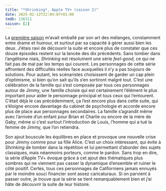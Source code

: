 ```yaml
---
title: "*Shrinking*, Apple TV+ (saison 2)"
date: 2025-02-12T22:04:07+01:00
tmdb: 136311 
saison: [2]
---
```


La [première saison](/serie/shrinking-apple-tv+/) m’avait emballé par son art des mélanges, constamment entre drame et humour, et surtout par sa capacité à gérer aussi bien les deux. J’étais ravi de découvrir la suite et encore plus de constater que ces douze épisodes restent sur la lancée des dix précédents. Sans tomber dans l’angélisme niais, *Shrinking* est résolument une série *feel-good*, ce qui ne fait pas de mal par les temps qui courent. Les personnages de cette série affrontent des difficultés réelles face auxquelles il n’y a pas toujours de solutions. Pour autant, les scénaristes choisissent de garder un cap plein d’optimisme, si bien qu’on sait qu’ils s’en sortiront malgré tout. C’est une célébration de la famille qui s’est composée par tous ces personnages autour de Jimmy, une famille choisie qui est certainement l’élément le plus important pour aider le personnage principal et tous ceux qui l’entourent. C’était déjà le cas précédemment, ça l’est encore plus dans cette suite, qui s’éloigne encore davantage du cabinet de psychologie et accorde encore plus de place aux personnages secondaires. La famille s’agrandit même avec l’arrivée d’un enfant pour Brian et Charlie ou encore de la mère de Gaby, même si c’est surtout l’introduction de Louis, l’homme qui a tué la femme de Jimmy, que l’on retiendra.

Son ajout bouscule les équilibres en place et provoque une nouvelle crise pour Jimmy comme pour sa fille Alice. C’est un choix intéressant, qui évite à *Shrinking* de tomber dans la répétition et lui permettant d’aborder des sujets classiques, mais néanmoins porteurs, comme le pardon. Sans trop en dire, la série d’Apple TV+ évoque grâce à cet ajout des thématiques plus sombres qui ne viennent pas casser la dynamique d’ensemble et ruiner le côté positif. Certes, tous ces personnages de Californiens jamais ennuyés par le moindre souci financier sont assez caricaturaux. Si on parvient à passer outre, je trouve que la série se tient remarquablement bien et j’ai hâte de découvrir la suite de leur histoire. 